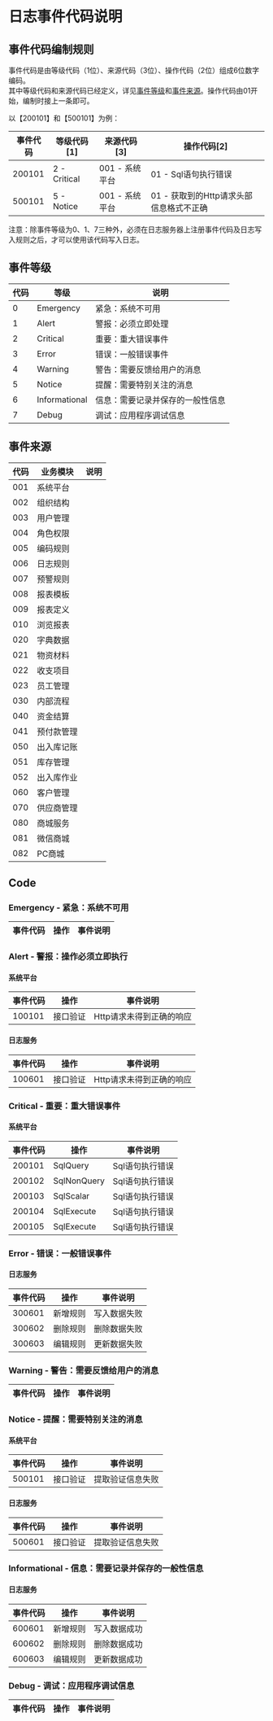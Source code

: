 # 日志事件代码说明

## 事件代码编制规则

事件代码是由等级代码（1位）、来源代码（3位）、操作代码（2位）组成6位数字编码。  
其中等级代码和来源代码已经定义，详见[事件等级](#事件等级)和[事件来源](#事件来源)。操作代码由01开始，编制时接上一条即可。

以【200101】和【500101】为例：

|事件代码|等级代码[1]|来源代码[3]|操作代码[2]
|---|---|---|---|
|200101|2 - Critical|001 - 系统平台|01 - Sql语句执行错误|
|500101|5 - Notice|001 - 系统平台|01 - 获取到的Http请求头部信息格式不正确|

注意：除事件等级为0、1、7三种外，必须在日志服务器上注册事件代码及日志写入规则之后，才可以使用该代码写入日志。

## 事件等级

|代码|等级|说明|
|---|---|---|
|0|Emergency|紧急：系统不可用|
|1|Alert|警报：必须立即处理|
|2|Critical|重要：重大错误事件|
|3|Error|错误：一般错误事件|
|4|Warning|警告：需要反馈给用户的消息|
|5|Notice|提醒：需要特别关注的消息|
|6|Informational|信息：需要记录并保存的一般性信息|
|7|Debug|调试：应用程序调试信息|

## 事件来源

|代码|业务模块|说明|
|---|---|---|
|001|系统平台||
|002|组织结构||
|003|用户管理||
|004|角色权限||
|005|编码规则||
|006|日志规则||
|007|预警规则||
|008|报表模板||
|009|报表定义||
|010|浏览报表||
|020|字典数据||
|021|物资材料||
|022|收支项目||
|023|员工管理||
|030|内部流程||
|040|资金结算||
|041|预付款管理||
|050|出入库记账||
|051|库存管理||
|052|出入库作业||
|060|客户管理||
|070|供应商管理||
|080|商城服务||
|081|微信商城||
|082|PC商城||

## Code

### Emergency - 紧急：系统不可用

|事件代码|操作|事件说明|
|---|---|---|

### Alert - 警报：操作必须立即执行

#### 系统平台

|事件代码|操作|事件说明|
|---|---|---|
|100101|接口验证|Http请求未得到正确的响应|

#### 日志服务

|事件代码|操作|事件说明|
|---|---|---|
|100601|接口验证|Http请求未得到正确的响应|

### Critical - 重要：重大错误事件

#### 系统平台
|事件代码|操作|事件说明|
|---|---|---|
|200101|SqlQuery|Sql语句执行错误|
|200102|SqlNonQuery|Sql语句执行错误|
|200103|SqlScalar|Sql语句执行错误|
|200104|SqlExecute|Sql语句执行错误|
|200105|SqlExecute|Sql语句执行错误|

### Error - 错误：一般错误事件

#### 日志服务

|事件代码|操作|事件说明|
|---|---|---|
|300601|新增规则|写入数据失败|
|300602|删除规则|删除数据失败|
|300603|编辑规则|更新数据失败|

### Warning - 警告：需要反馈给用户的消息

|事件代码|操作|事件说明|
|---|---|---|

### Notice - 提醒：需要特别关注的消息

#### 系统平台
|事件代码|操作|事件说明|
|---|---|---|
|500101|接口验证|提取验证信息失败|

#### 日志服务

|事件代码|操作|事件说明|
|---|---|---|
|500601|接口验证|提取验证信息失败|

### Informational - 信息：需要记录并保存的一般性信息

#### 日志服务

|事件代码|操作|事件说明|
|---|---|---|
|600601|新增规则|写入数据成功|
|600602|删除规则|删除数据成功|
|600603|编辑规则|更新数据成功|

### Debug - 调试：应用程序调试信息

|事件代码|操作|事件说明|
|---|---|---|